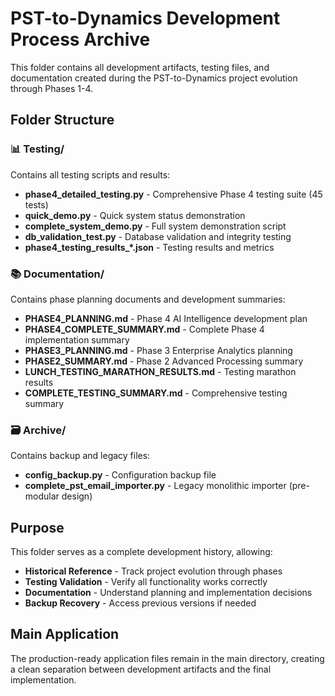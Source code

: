# PST-to-Dynamics Development Process Archive

This folder contains all development artifacts, testing files, and documentation created during the PST-to-Dynamics project evolution through Phases 1-4.

## Folder Structure

### 📊 Testing/
Contains all testing scripts and results:
- **phase4_detailed_testing.py** - Comprehensive Phase 4 testing suite (45 tests)
- **quick_demo.py** - Quick system status demonstration
- **complete_system_demo.py** - Full system demonstration script
- **db_validation_test.py** - Database validation and integrity testing
- **phase4_testing_results_*.json** - Testing results and metrics

### 📚 Documentation/
Contains phase planning documents and development summaries:
- **PHASE4_PLANNING.md** - Phase 4 AI Intelligence development plan
- **PHASE4_COMPLETE_SUMMARY.md** - Complete Phase 4 implementation summary
- **PHASE3_PLANNING.md** - Phase 3 Enterprise Analytics planning
- **PHASE2_SUMMARY.md** - Phase 2 Advanced Processing summary
- **LUNCH_TESTING_MARATHON_RESULTS.md** - Testing marathon results
- **COMPLETE_TESTING_SUMMARY.md** - Comprehensive testing summary

### 🗃️ Archive/
Contains backup and legacy files:
- **config_backup.py** - Configuration backup file
- **complete_pst_email_importer.py** - Legacy monolithic importer (pre-modular design)

## Purpose

This folder serves as a complete development history, allowing:
- **Historical Reference** - Track project evolution through phases
- **Testing Validation** - Verify all functionality works correctly
- **Documentation** - Understand planning and implementation decisions
- **Backup Recovery** - Access previous versions if needed

## Main Application

The production-ready application files remain in the main directory, creating a clean separation between development artifacts and the final implementation. 